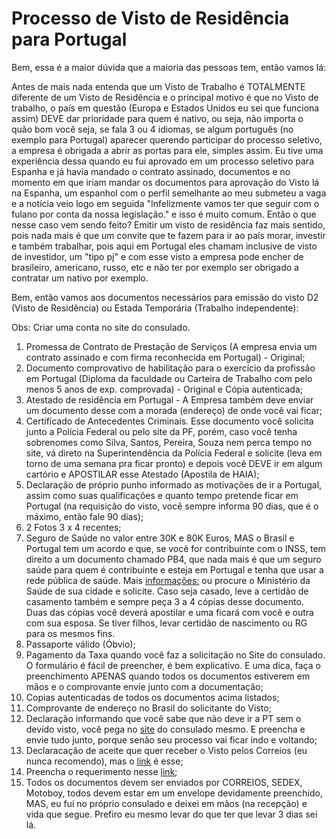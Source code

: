 
# Processo de Visto de Residência para Portugal

Bem, essa é a maior dúvida que a maioria das pessoas tem, então vamos lá:

Antes de mais nada entenda que um Visto de Trabalho é TOTALMENTE diferente de um Visto de Residência e o principal motivo é que no Visto de trabalho, o país em questão (Europa e Estados Unidos eu sei que funciona assim) DEVE dar prioridade para quem é nativo, ou seja, não importa o quão bom você seja, se fala 3 ou 4 idiomas, se algum português (no exemplo para Portugal) aparecer querendo participar do processo seletivo, a empresa é obrigada a abrir as portas para ele, simples assim. Eu tive uma experiência dessa quando eu fui aprovado em um processo seletivo para Espanha e já havia mandado o contrato assinado, documentos e no momento em que iriam mandar os documentos para aprovação do Visto lá na Espanha, um espanhol com o perfil semelhante ao meu submeteu a vaga e a notícia veio logo em seguida "Infelizmente vamos ter que seguir com o fulano por conta da nossa legislação." e isso é muito comum.
Então o que nesse caso vem sendo feito? Emitir um visto de residência faz mais sentido, pois nada mais é que um convite que te fazem para ir ao país morar, investir e também trabalhar, pois aqui em Portugal eles chamam inclusive de visto de investidor, um "tipo pj" e com esse visto a empresa pode encher de brasileiro, americano, russo, etc e não ter por exemplo ser obrigado a contratar um nativo por exemplo.

Bem, então vamos aos documentos necessários para emissão do visto D2 (Visto de Residência) ou Estada Temporária (Trabalho independente):

Obs: Criar uma conta no site do consulado.

1) Promessa de Contrato de Prestação de Serviços (A empresa envia um contrato assinado e com firma reconhecida em Portugal) - Original;
2) Documento comprovativo de habilitação para o exercício da profissão em Portugal (Diploma da faculdade ou Carteira de Trabalho com pelo menos 5 anos de exp.  comprovada) - Original e Cópia autenticada;
3) Atestado de residência em Portugal - A Empresa também deve enviar um documento desse com a morada (endereço) de onde você vai ficar;
4) Certificado de Antecedentes Criminais. Esse documento você solicita junto a Polícia Federal ou pelo site da PF, porém, caso você tenha sobrenomes como Silva, Santos, Pereira, Souza nem perca tempo no site, vá direto na Superintendência da Polícia Federal e solicite (leva em torno de uma semana pra ficar pronto) e depois você DEVE ir em algum cartório e APOSTILAR esse Atestado (Apostila de HAIA);
5) Declaração de próprio punho informado as motivações de ir a Portugal, assim como suas qualificações e quanto tempo pretende ficar em Portugal (na requisição do visto, você sempre informa 90 dias, que é o máximo, então fale 90 dias);
6) 2 Fotos 3 x 4 recentes;
7) Seguro de Saúde no valor entre 30K e 80K Euros, MAS o Brasil e Portugal tem um acordo e que, se você for contribuinte com o INSS, tem direito a um documento chamado PB4, que nada mais é que um seguro saúde para quem é contribuinte e esteja em Portugal e tenha que usar a rede pública de saúde. Mais [informações:](http://porto.itamaraty.gov.br/pt-br/atestado_de_direito_a_assistencia_medica_%28pb-4%29.xml) ou procure o Ministério da Saúde de sua cidade e solicite. Caso seja casado, leve a certidão de casamento também e sempre peça 3 a 4 cópias desse documento. Duas das cópias você deverá apostilar e uma ficará com você e outra com sua esposa. Se tiver filhos, levar certidão de nascimento ou RG para os mesmos fins.
8) Passaporte válido (Óbvio);
9) Pagamento da Taxa quando você faz a solicitação no Site do consulado. O formulário é fácil de preencher, é bem explicativo. E uma dica, faça o preenchimento APENAS quando todos os documentos estiverem em mãos e o comprovante envie junto com a documentação;
10) Copias autenticadas de todos os documentos acima listados;
11) Comprovante de endereço no Brasil do solicitante do Visto;
12) Declaração informando que você sabe que não deve ir a PT sem o devido visto, você pega no [site](http://consuladoportugalsp.org.br/servicos/declaracao_paravistos_expulsao.htm) do consulado mesmo. E preencha e envie tudo junto, porque senão seu processo vai ficar indo e voltando;
13) Declaracação de aceite que quer receber o Visto pelos Correios (eu nunca recomendo), mas o [link](http://consuladoportugalsp.org.br/wp-content/uploads/2014/08/DECLARA%C3%87%C3%83OENVIO-PASSAPORTE-VISTOS.doc) é esse;
14) Preencha o requerimento nesse [link](http://consuladoportugalsp.org.br/intra-manager/service?f=visto-estada-temporaria);
15) Todos os documentos devem ser enviados por CORREIOS, SEDEX, Motoboy, todos devem estar em um envelope devidamente preenchido, MAS, eu fui no próprio consulado e deixei em mãos (na recepção) e vida que segue. Prefiro eu mesmo levar do que ter que levar 3 dias sei lá.
